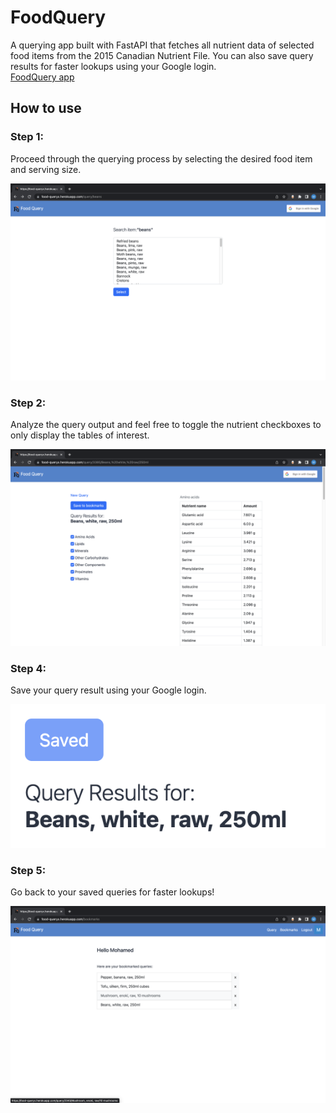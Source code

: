# FoodQuery

A querying app built with FastAPI that fetches all nutrient data of selected food items from the
2015 Canadian Nutrient File. You can also save query results for faster lookups using your Google login.
<br />
[FoodQuery app](https://food-queryx.herokuapp.com/query)

## How to use 

### Step 1:
Proceed through the querying process by selecting the desired food item and serving size.

![alt text](static/img/food-query_screenshot1.png)

### Step 2:
Analyze the query output and feel free to toggle the nutrient checkboxes to only display 
the tables of interest. 

![alt text](static/img/food-query_screenshot2.png)

### Step 4:
Save your query result using your Google login.

![alt text](static/img/food-query_screenshot3.png)

### Step 5:
Go back to your saved queries for faster lookups!

![alt text](static/img/food-query_screenshot4.png)
